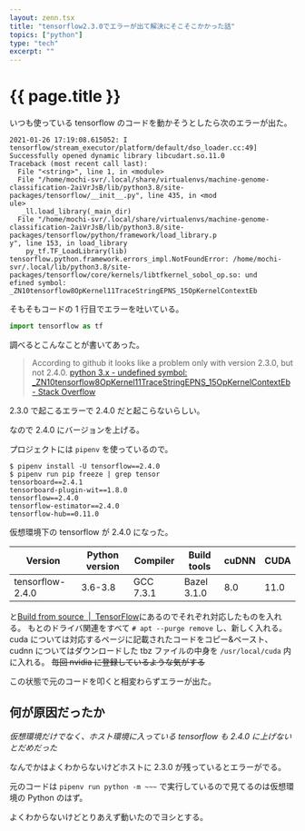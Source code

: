 ```yaml
---
layout: zenn.tsx
title: "tensorflow2.3.0でエラーが出て解決にそこそこかかった話"
topics: ["python"]
type: "tech"
excerpt: ""
---
```


# {{ page.title }}

いつも使っている tensorflow のコードを動かそうとしたら次のエラーが出た。

```console
2021-01-26 17:19:08.615052: I tensorflow/stream_executor/platform/default/dso_loader.cc:49] Successfully opened dynamic library libcudart.so.11.0
Traceback (most recent call last):
  File "<string>", line 1, in <module>
  File "/home/mochi-svr/.local/share/virtualenvs/machine-genome-classification-2aiVrJsB/lib/python3.8/site-packages/tensorflow/__init__.py", line 435, in <mod
ule>
   _ll.load_library(_main_dir)
  File "/home/mochi-svr/.local/share/virtualenvs/machine-genome-classification-2aiVrJsB/lib/python3.8/site-packages/tensorflow/python/framework/load_library.p
y", line 153, in load_library
    py_tf.TF_LoadLibrary(lib)
tensorflow.python.framework.errors_impl.NotFoundError: /home/mochi-svr/.local/lib/python3.8/site-packages/tensorflow/core/kernels/libtfkernel_sobol_op.so: und
efined symbol: _ZN10tensorflow8OpKernel11TraceStringEPNS_15OpKernelContextEb
```

そもそもコードの 1 行目でエラーを吐いている。

```python
import tensorflow as tf
```

調べるとこんなことが書いてあった。

> According to github it looks like a problem only with version 2.3.0, but not 2.4.0.
> [python 3.x - undefined symbol: \_ZN10tensorflow8OpKernel11TraceStringEPNS_15OpKernelContextEb - Stack Overflow](https://stackoverflow.com/questions/65405705/undefined-symbol-zn10tensorflow8opkernel11tracestringepns-15opkernelcontexteb)

2.3.0 で起こるエラーで 2.4.0 だと起こらないらしい。

なので 2.4.0 にバージョンを上げる。

プロジェクトには `pipenv` を使っているので。

```console
$ pipenv install -U tensorflow==2.4.0
$ pipenv run pip freeze | grep tensor
tensorboard==2.4.1
tensorboard-plugin-wit==1.8.0
tensorflow==2.4.0
tensorflow-estimator==2.4.0
tensorflow-hub==0.11.0
```

仮想環境下の tensorflow が 2.4.0 になった。

| Version          | Python version | Compiler  | Build tools | cuDNN | CUDA |
| ---------------- | -------------- | --------- | ----------- | ----- | ---- |
| tensorflow-2.4.0 | 3.6-3.8        | GCC 7.3.1 | Bazel 3.1.0 | 8.0   | 11.0 |

と[Build from source  |  TensorFlow](https://www.tensorflow.org/install/source#gpu_support_2)にあるのでそれぞれ対応したものを入れる。
もとのドライバ関連をすべて `# apt --purge remove` し、新しく入れる。
cuda については対応するページに記載されたコードをコピー&ペースト、cudnn についてはダウンロードした tbz ファイルの中身を `/usr/local/cuda` 内に入れる。
~~毎回 nvidia に登録しているような気がする~~

この状態で元のコードを叩くと相変わらずエラーが出た。

## 何が原因だったか

_仮想環境だけでなく、ホスト環境に入っている tensorflow も 2.4.0 に上げないとだめだった_

なんでかはよくわからないけどホストに 2.3.0 が残っているとエラーがでる。

元のコードは `pipenv run python -m ~~~` で実行しているので見てるのは仮想環境の Python のはず。

よくわからないけどとりあえず動いたのでヨシとする。
